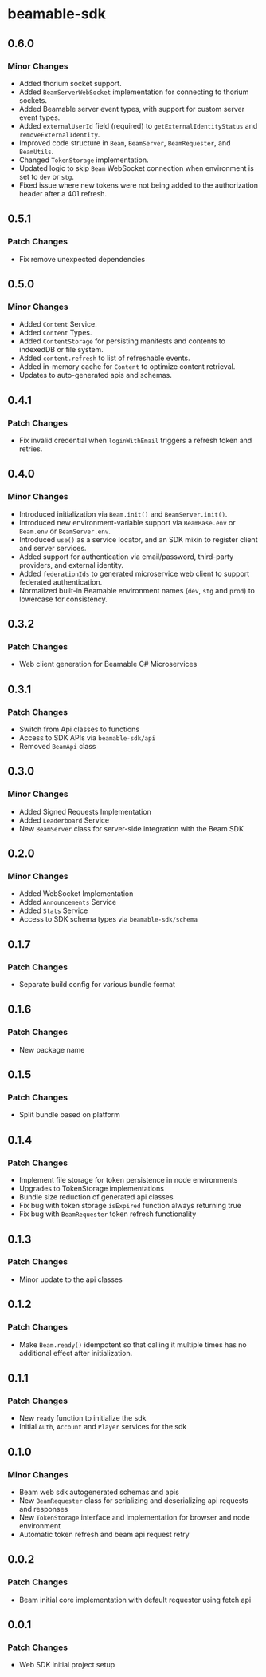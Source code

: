 # beamable-sdk

## 0.6.0

### Minor Changes

- Added thorium socket support.
- Added `BeamServerWebSocket` implementation for connecting to thorium sockets.
- Added Beamable server event types, with support for custom server event types.
- Added `externalUserId` field (required) to `getExternalIdentityStatus` and `removeExternalIdentity`.
- Improved code structure in `Beam`, `BeamServer`, `BeamRequester`, and `BeamUtils`.
- Changed `TokenStorage` implementation.
- Updated logic to skip `Beam` WebSocket connection when environment is set to `dev` or `stg`. 
- Fixed issue where new tokens were not being added to the authorization header after a 401 refresh.

## 0.5.1

### Patch Changes

- Fix remove unexpected dependencies

## 0.5.0

### Minor Changes

- Added `Content` Service.
- Added `Content` Types.
- Added `ContentStorage` for persisting manifests and contents to indexedDB or file system.
- Added `content.refresh` to list of refreshable events.
- Added in-memory cache for `Content` to optimize content retrieval.
- Updates to auto-generated apis and schemas.

## 0.4.1

### Patch Changes

- Fix invalid credential when `loginWithEmail` triggers a refresh token and retries.

## 0.4.0

### Minor Changes

- Introduced initialization via `Beam.init()` and `BeamServer.init()`.
- Introduced new environment-variable support via `BeamBase.env` or `Beam.env` or `BeamServer.env`.
- Introduced `use()` as a service locator, and an SDK mixin to register client and server services.
- Added support for authentication via email/password, third-party providers, and external identity.
- Added `federationIds` to generated microservice web client to support federated authentication.
- Normalized built-in Beamable environment names (`dev`, `stg` and `prod`) to lowercase for consistency.

## 0.3.2

### Patch Changes

- Web client generation for Beamable C# Microservices

## 0.3.1

### Patch Changes

- Switch from Api classes to functions
- Access to SDK APIs via `beamable-sdk/api`
- Removed `BeamApi` class

## 0.3.0

### Minor Changes

- Added Signed Requests Implementation
- Added `Leaderboard` Service
- New `BeamServer` class for server-side integration with the Beam SDK

## 0.2.0

### Minor Changes

- Added WebSocket Implementation
- Added `Announcements` Service
- Added `Stats` Service
- Access to SDK schema types via `beamable-sdk/schema`

## 0.1.7

### Patch Changes

- Separate build config for various bundle format

## 0.1.6

### Patch Changes

- New package name

## 0.1.5

### Patch Changes

- Split bundle based on platform

## 0.1.4

### Patch Changes

- Implement file storage for token persistence in node environments
- Upgrades to TokenStorage implementations
- Bundle size reduction of generated api classes
- Fix bug with token storage `isExpired` function always returning true
- Fix bug with `BeamRequester` token refresh functionality

## 0.1.3

### Patch Changes

- Minor update to the api classes

## 0.1.2

### Patch Changes

- Make `Beam.ready()` idempotent so that calling it multiple times has no additional effect after initialization.

## 0.1.1

### Patch Changes

- New `ready` function to initialize the sdk
- Initial `Auth`, `Account` and `Player` services for the sdk

## 0.1.0

### Minor Changes

- Beam web sdk autogenerated schemas and apis
- New `BeamRequester` class for serializing and deserializing api requests and responses
- New `TokenStorage` interface and implementation for browser and node environment
- Automatic token refresh and beam api request retry

## 0.0.2

### Patch Changes

- Beam initial core implementation with default requester using fetch api

## 0.0.1

### Patch Changes

- Web SDK initial project setup
